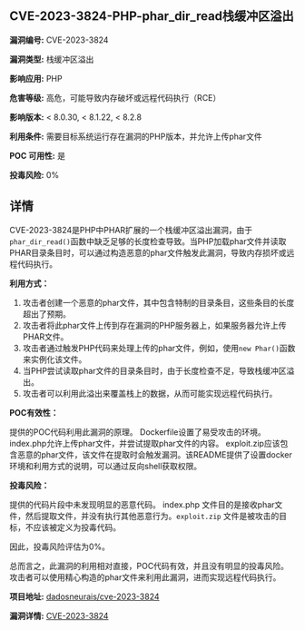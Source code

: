 ## CVE-2023-3824-PHP-phar_dir_read栈缓冲区溢出

**漏洞编号:** CVE-2023-3824

**漏洞类型:** 栈缓冲区溢出

**影响应用:** PHP

**危害等级:** 高危，可能导致内存破坏或远程代码执行（RCE）

**影响版本:** < 8.0.30, < 8.1.22, < 8.2.8

**利用条件:** 需要目标系统运行存在漏洞的PHP版本，并允许上传phar文件

**POC 可用性:** 是

**投毒风险:** 0%

## 详情

CVE-2023-3824是PHP中PHAR扩展的一个栈缓冲区溢出漏洞，由于`phar_dir_read()`函数中缺乏足够的长度检查导致。当PHP加载phar文件并读取PHAR目录条目时，可以通过构造恶意的phar文件触发此漏洞，导致内存损坏或远程代码执行。

**利用方式：**

1.  攻击者创建一个恶意的phar文件，其中包含特制的目录条目，这些条目的长度超出了预期。
2.  攻击者将此phar文件上传到存在漏洞的PHP服务器上，如果服务器允许上传PHAR文件。
3.  攻击者通过触发PHP代码来处理上传的phar文件，例如，使用`new Phar()`函数来实例化该文件。
4.  当PHP尝试读取phar文件的目录条目时，由于长度检查不足，导致栈缓冲区溢出。
5.  攻击者可以利用此溢出来覆盖栈上的数据，从而可能实现远程代码执行。

**POC有效性：**

提供的POC代码利用此漏洞的原理。 Dockerfile设置了易受攻击的环境。 index.php允许上传phar文件，并尝试提取phar文件的内容。 exploit.zip应该包含恶意的phar文件，该文件在提取时会触发漏洞。该README提供了设置docker环境和利用方式的说明，可以通过反向shell获取权限。

**投毒风险：**

提供的代码片段中未发现明显的恶意代码。 index.php 文件目的是接收phar文件，然后提取文件，并没有执行其他恶意行为。`exploit.zip` 文件是被攻击的目标，不应该被定义为投毒代码。

因此，投毒风险评估为0%。

总而言之，此漏洞的利用相对直接，POC代码有效，并且没有明显的投毒风险。攻击者可以使用精心构造的phar文件来利用此漏洞，进而实现远程代码执行。

**项目地址:** [dadosneurais/cve-2023-3824](https://github.com/dadosneurais/cve-2023-3824)

**漏洞详情:** [CVE-2023-3824](https://nvd.nist.gov/vuln/detail/CVE-2023-3824)